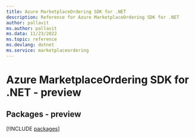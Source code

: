 ```yaml
---
title: Azure MarketplaceOrdering SDK for .NET
description: Reference for Azure MarketplaceOrdering SDK for .NET
author: pallavit
ms.author: pallavit
ms.data: 11/23/2022
ms.topic: reference
ms.devlang: dotnet
ms.service: marketplaceordering
---
```

# Azure MarketplaceOrdering SDK for .NET - preview
## Packages - preview
[!INCLUDE [packages](marketplaceordering-index.md)]